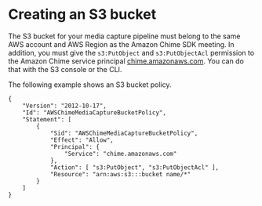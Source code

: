 # Creating an S3 bucket<a name="create-s3-bucket"></a>

The S3 bucket for your media capture pipeline must belong to the same AWS account and AWS Region as the Amazon Chime SDK meeting\. In addition, you must give the `s3:PutObject` and `s3:PutObjectAcl` permission to the Amazon Chime service principal [chime\.amazonaws\.com](https://docs.aws.amazon.com/IAM/latest/UserGuide/reference_policies_elements_principal.html)\. You can do that with the S3 console or the CLI\.

The following example shows an S3 bucket policy\.

```
{
    "Version": "2012-10-17",
    "Id": "AWSChimeMediaCaptureBucketPolicy",
    "Statement": [
        {
            "Sid": "AWSChimeMediaCaptureBucketPolicy",
            "Effect": "Allow",
            "Principal": {
                "Service": "chime.amazonaws.com"
            },
            "Action": [ "s3:PutObject", "s3:PutObjectAcl" ],
            "Resource": "arn:aws:s3:::bucket name/*"
        }
    ]
}
```